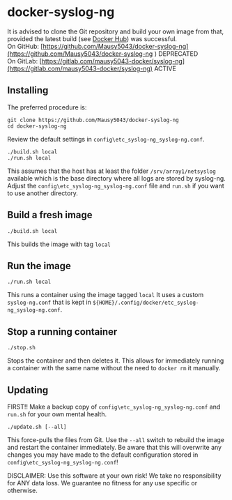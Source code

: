 # docker-syslog-ng

It is advised to clone the Git repository and build your own image from that, provided the latest build (see [Docker Hub](https://hub.docker.com/r/mausy5043/syslog-ng)) was successful.  
On GitHub: [https://github.com/Mausy5043/docker-syslog-ng](https://github.com/Mausy5043/docker-syslog-ng
) DEPRECATED  
On GitLab: [https://gitlab.com/mausy5043-docker/syslog-ng](https://gitlab.com/mausy5043-docker/syslog-ng) ACTIVE


## Installing
The preferred procedure is:
```
git clone https://github.com/Mausy5043/docker-syslog-ng
cd docker-syslog-ng
```
Review the default settings in `config\etc_syslog-ng_syslog-ng.conf`.

```
./build.sh local
./run.sh local
```

This assumes that the host has at least the folder `/srv/array1/netsyslog` available which is the base directory where all logs are stored by syslog-ng. Adjust the  `config\etc_syslog-ng_syslog-ng.conf` file and `run.sh` if you want to use another directory.


## Build a fresh image

```
./build.sh local
```
This builds the image with tag `local`


## Run the image

```
./run.sh local
```
This runs a container using the image tagged `local`
It uses a custom `syslog-ng.conf` that is kept in `${HOME}/.config/docker/etc_syslog-ng_syslog-ng.conf`.


## Stop a running container

```
./stop.sh
```
Stops the container and then deletes it. This allows for immediately running a container with the same name without the need to `docker rm` it manually.


## Updating
FIRST!! Make a backup copy of  `config\etc_syslog-ng_syslog-ng.conf` and `run.sh` for your own mental health.

```
./update.sh [--all]
```
This force-pulls the files from Git. Use the `--all` switch to rebuild the image and restart the container immediately.
Be aware that this will overwrite any changes you may have made to the default configuration stored in `config\etc_syslog-ng_syslog-ng.conf`!

DISCLAIMER:
Use this software at your own risk! We take no responsibility for ANY data loss.
We guarantee no fitness for any use specific or otherwise.
